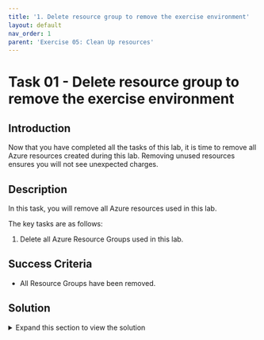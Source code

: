 ```yaml
---
title: '1. Delete resource group to remove the exercise environment'
layout: default
nav_order: 1
parent: 'Exercise 05: Clean Up resources'
---
```


# Task 01 - Delete resource group to remove the exercise environment

## Introduction

Now that you have completed all the tasks of this lab, it is time to remove all Azure resources created during this lab. Removing unused resources ensures you will not see unexpected charges.

## Description

In this task, you will remove all Azure resources used in this lab.

The key tasks are as follows:
1. Delete all Azure Resource Groups used in this lab. 

## Success Criteria

* All Resource Groups have been removed.

## Solution

<details markdown="block">
<summary>Expand this section to view the solution</summary>

1. Go to the **Azure Portal**.

2. Go to your **Resource groups**.

3. Select the **Resource group** you created.

    ![The Azure Portal is showing the list of resource groups in the Azure Subscription with the resource group for this exercise highlighted.](../../resources/images/lab05_01_ResourceGroupSelect.png "Resource group list in Azure Portal")

4. Select **Delete Resource group**.

    ![The Resource group pane in the Azure Portal for the resource group for this exercise is shown with the Delete resource group button highlighted.](../../resources/images/lab05_01_ResourceGroupDelete.png "Resource group pane with Delete button highlighted")

5. Enter the name of the **Resource group** and select **Delete**.

    ![The confirmation box for deleting the resource group is shown with the resource group name entered into the 'Type the resource group name' field to confirm the delete operation and the Delete button is highlighted.](../../resources/images/lab05_01_ResourceGroupDeleteFinal.png "Delete Resource group confirmation prompt")

    Don't worry if the resources don't get immediately removed. Sometimes resources take a longer time to delete. Keep monitoring the process to make sure the Resource Group is fully deleted.

6. Disable Microsoft Defender for Servers (Arc), Storage and SQL as leaving this running can incur into added costs on your Azure Subscription.

</details>